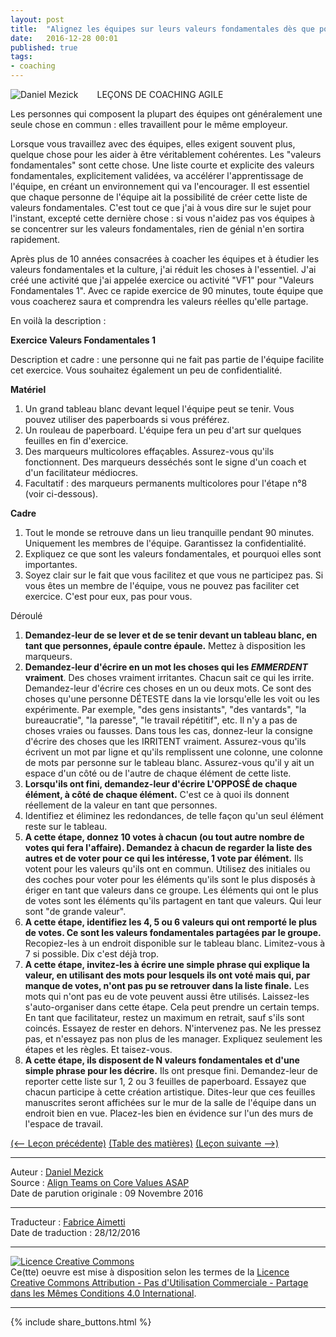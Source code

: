 ```yaml
---
layout: post
title:  "Alignez les équipes sur leurs valeurs fondamentales dès que possible (leçon 16)"
date:   2016-12-28 00:01
published: true
tags:
- coaching
---
```


<div align="left" style="float:left; padding-right:30px" >
  <img title="Daniel Mezick" src="{{ site.url }}assets/daniel_mezick/daniel-mezick-002.png" />
</div>
LEÇONS DE COACHING AGILE

Les personnes qui composent la plupart des équipes ont généralement une seule chose en commun : elles travaillent pour le même employeur.

Lorsque vous travaillez avec des équipes, elles exigent souvent plus, quelque chose pour les aider à être véritablement cohérentes. Les "valeurs fondamentales" sont cette chose. Une liste courte et explicite des valeurs fondamentales, explicitement validées, va accélérer l'apprentissage de l'équipe, en créant un environnement qui va l'encourager. Il est essentiel que chaque personne de l'équipe ait la possibilité de créer cette liste de valeurs fondamentales. C'est tout ce que j'ai à vous dire sur le sujet pour l'instant, excepté cette dernière chose : si vous n'aidez pas vos équipes à se concentrer sur les valeurs fondamentales, rien de génial n'en sortira rapidement.

Après plus de 10 années consacrées à coacher les équipes et à étudier les valeurs fondamentales et la culture, j'ai réduit les choses à l'essentiel. J'ai créé une activité que j'ai appelée exercice ou activité "VF1" pour "Valeurs Fondamentales 1". Avec ce rapide exercice de 90 minutes, toute équipe que vous coacherez saura et comprendra les valeurs réelles qu'elle partage.

En voilà la description :

**Exercice Valeurs Fondamentales 1**

Description et cadre : une personne qui ne fait pas partie de l'équipe facilite cet exercice. Vous souhaitez également un peu de confidentialité.

**Matériel**

1. Un grand tableau blanc devant lequel l'équipe peut se tenir. Vous pouvez utiliser des paperboards si vous préférez.
2. Un rouleau de paperboard. L'équipe fera un peu d'art sur quelques feuilles en fin d'exercice.
3. Des marqueurs multicolores effaçables. Assurez-vous qu'ils fonctionnent. Des marqueurs desséchés sont le signe d'un coach et d'un facilitateur médiocres.
4. Facultatif : des marqueurs permanents multicolores pour l'étape n°8 (voir ci-dessous).


**Cadre**

1. Tout le monde se retrouve dans un lieu tranquille pendant 90 minutes. Uniquement les membres de l'équipe. Garantissez la confidentialité.
2. Expliquez ce que sont les valeurs fondamentales, et pourquoi elles sont importantes.
3. Soyez clair sur le fait que vous facilitez et que vous ne participez pas. Si vous êtes un membre de l'équipe, vous ne pouvez pas faciliter cet exercice. C'est pour eux, pas pour vous.


Déroulé

1. **Demandez-leur de se lever et de se tenir devant un tableau blanc, en tant que personnes, épaule contre épaule.** Mettez à disposition les marqueurs.
2. **Demandez-leur d'écrire en un mot les choses qui les _EMMERDENT_ vraiment**. Des choses vraiment irritantes. Chacun sait ce qui les irrite. Demandez-leur d'écrire ces choses en un ou deux mots. Ce sont des choses qu'une personne DÉTESTE dans la vie lorsqu'elle les voit ou les expérimente. Par exemple, "des gens insistants", "des vantards", "la bureaucratie", "la paresse", "le travail répétitif", etc. Il n'y a pas de choses vraies ou fausses. Dans tous les cas, donnez-leur la consigne d'écrire des choses que les IRRITENT vraiment. Assurez-vous qu'ils écrivent un mot par ligne et qu'ils remplissent une colonne, une colonne de mots par personne sur le tableau blanc. Assurez-vous qu'il y ait un espace d'un côté ou de l'autre de chaque élément de cette liste.
3. **Lorsqu'ils ont fini, demandez-leur d'écrire L'OPPOSÉ de chaque élément, à côté de chaque élément.** C'est ce à quoi ils donnent réellement de la valeur en tant que personnes.
4. Identifiez et éliminez les redondances, de telle façon qu'un seul élément reste sur le tableau.
5. **A cette étape, donnez 10 votes à chacun (ou tout autre nombre de votes qui fera l'affaire). Demandez à chacun de regarder la liste des autres et de voter pour ce qui les intéresse, 1 vote par élément.** Ils votent pour les valeurs qu'ils ont en commun. Utilisez des initiales ou des coches pour voter pour les éléments qu'ils sont le plus disposés à ériger en tant que valeurs dans ce groupe. Les éléments qui ont le plus de votes sont les éléments qu'ils partagent en tant que valeurs. Qui leur sont "de grande valeur".
6. **A cette étape, identifiez les 4, 5 ou 6 valeurs qui ont remporté le plus de votes. Ce sont les valeurs fondamentales partagées par le groupe.** Recopiez-les à un endroit disponible sur le tableau blanc. Limitez-vous à 7 si possible. Dix c'est déjà trop.
7. **A cette étape, invitez-les à écrire une simple phrase qui explique la valeur, en utilisant des mots pour lesquels ils ont voté mais qui, par manque de votes, n'ont pas pu se retrouver dans la liste finale.** Les mots qui n'ont pas eu de vote peuvent aussi être utilisés. Laissez-les s'auto-organiser dans cette étape. Cela peut prendre un certain temps. En tant que facilitateur, restez un maximum en retrait, sauf s'ils sont coincés. Essayez de rester en dehors. N'intervenez pas. Ne les pressez pas, et n'essayez pas non plus de les manager. Expliquez seulement les étapes et les règles. Et taisez-vous.
8. **A cette étape, ils disposent de N valeurs fondamentales et d'une simple phrase pour les décrire.** Ils ont presque fini. Demandez-leur de reporter cette liste sur 1, 2 ou 3 feuilles de paperboard. Essayez que chacun participe à cette création artistique. Dites-leur que ces feuilles manuscrites seront affichées sur le mur de la salle de l'équipe dans un endroit bien en vue. Placez-les bien en évidence sur l'un des murs de l'espace de travail.

[(<-- Leçon précédente)](http://www.les-traducteurs-agiles.org/2016/01/26/etape-1-les-leaders-y-vont-en-premier-lecon-15.html) [(Table des matières)](http://www.les-traducteurs-agiles.org/2015/02/19/lecons-de-coaching.html) [(Leçon suivante -->)](http://www.les-traducteurs-agiles.org/2017/06/16/pousser-l-agile-provoque-des-transe-formations-lecon-17.html)  

---
Auteur : [Daniel Mezick](https://twitter.com/danielmezick)  
Source : [Align Teams on Core Values ASAP](http://newtechusa.net/agile/align-core-values-asap/)  
Date de parution originale : 09 Novembre 2016  

---
Traducteur : [Fabrice Aimetti](http://www.fabrice-aimetti.fr/)  
Date de traduction : 28/12/2016  

---

<a rel="license" href="http://creativecommons.org/licenses/by-nc-sa/4.0/"><img alt="Licence Creative Commons" style="border-width:0" src="http://i.creativecommons.org/l/by-nc-sa/4.0/88x31.png" /></a><br />Ce(tte) oeuvre est mise à disposition selon les termes de la <a rel="license" href="http://creativecommons.org/licenses/by-nc-sa/4.0/">Licence Creative Commons Attribution - Pas d'Utilisation Commerciale - Partage dans les Mêmes Conditions 4.0 International</a>.

---

{% include share_buttons.html %}
